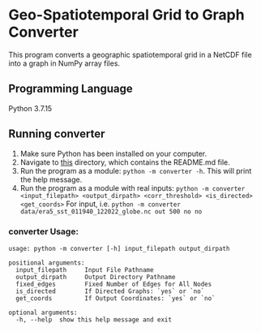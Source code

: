 # Geo-Spatiotemporal Grid to Graph Converter

This program converts a geographic spatiotemporal grid in a NetCDF file into a graph in NumPy array files.

## Programming Language

Python 3.7.15

## Running converter

1. Make sure Python has been installed on your computer.
2. Navigate to [this](.) directory, which contains the README.md file.
3. Run the program as a module: `python -m converter -h`. This will print the help message.
4. Run the program as a module with real inputs: `python -m converter <input_filepath> <output_dirpath> <corr_threshold> <is_directed> <get_coords>`
   For input, i.e. `python -m converter data/era5_sst_011940_122022_globe.nc out 500 no no`

### converter Usage:

```commandline
usage: python -m converter [-h] input_filepath output_dirpath

positional arguments:
  input_filepath     Input File Pathname
  output_dirpath     Output Directory Pathname
  fixed_edges        Fixed Number of Edges for All Nodes
  is_directed        If Directed Graphs: `yes` or `no`
  get_coords         If Output Coordinates: `yes` or `no`

optional arguments:
  -h, --help  show this help message and exit
```